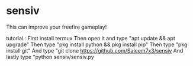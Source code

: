 # sensiv
This can improve your freefire gameplay! 

tutorial :
First install termux
Then open it and type "apt update && apt upgrade"
Then type "pkg install python && pkg install pip"
Then type "pkg install git" 
And type "git clone https://github.com/Saleem7x3/sensiv
And lastly type "python sensiv/sensiv.py






